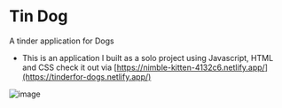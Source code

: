 # Tin Dog
 A tinder application for Dogs
 - This is an application I built as a solo project using Javascript, HTML and CSS check it out via
 [https://nimble-kitten-4132c6.netlify.app/](https://tinderfor-dogs.netlify.app/)
 
 ![image](https://user-images.githubusercontent.com/86437318/215274490-9bf57537-8cdb-4086-adc6-33b0f6e8cb56.png)

